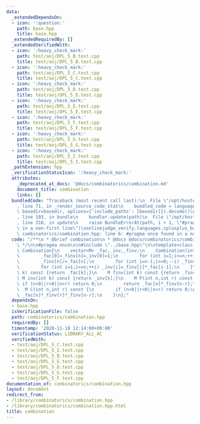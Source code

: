 ```yaml
---
data:
  _extendedDependsOn:
  - icon: ':question:'
    path: base.hpp
    title: base.hpp
  _extendedRequiredBy: []
  _extendedVerifiedWith:
  - icon: ':heavy_check_mark:'
    path: test/aoj/DPL_5_B.test.cpp
    title: test/aoj/DPL_5_B.test.cpp
  - icon: ':heavy_check_mark:'
    path: test/aoj/DPL_5_C.test.cpp
    title: test/aoj/DPL_5_C.test.cpp
  - icon: ':heavy_check_mark:'
    path: test/aoj/DPL_5_D.test.cpp
    title: test/aoj/DPL_5_D.test.cpp
  - icon: ':heavy_check_mark:'
    path: test/aoj/DPL_5_E.test.cpp
    title: test/aoj/DPL_5_E.test.cpp
  - icon: ':heavy_check_mark:'
    path: test/aoj/DPL_5_F.test.cpp
    title: test/aoj/DPL_5_F.test.cpp
  - icon: ':heavy_check_mark:'
    path: test/aoj/DPL_5_G.test.cpp
    title: test/aoj/DPL_5_G.test.cpp
  - icon: ':heavy_check_mark:'
    path: test/aoj/DPL_5_I.test.cpp
    title: test/aoj/DPL_5_I.test.cpp
  _pathExtension: hpp
  _verificationStatusIcon: ':heavy_check_mark:'
  attributes:
    _deprecated_at_docs: '@docs/combinatorics/combination.md'
    document_title: combination
    links: []
  bundledCode: "Traceback (most recent call last):\n  File \"/opt/hostedtoolcache/Python/3.9.0/x64/lib/python3.9/site-packages/onlinejudge_verify/documentation/build.py\"\
    , line 71, in _render_source_code_stat\n    bundled_code = language.bundle(stat.path,\
    \ basedir=basedir, options={'include_paths': [basedir]}).decode()\n  File \"/opt/hostedtoolcache/Python/3.9.0/x64/lib/python3.9/site-packages/onlinejudge_verify/languages/cplusplus.py\"\
    , line 193, in bundle\n    bundler.update(path)\n  File \"/opt/hostedtoolcache/Python/3.9.0/x64/lib/python3.9/site-packages/onlinejudge_verify/languages/cplusplus_bundle.py\"\
    , line 310, in update\n    raise BundleErrorAt(path, i + 1, \"#pragma once found\
    \ in a non-first line\")\nonlinejudge_verify.languages.cplusplus_bundle.BundleErrorAt:\
    \ combinatorics/combination.hpp: line 6: #pragma once found in a non-first line\n"
  code: "/**\n * @brief combination\n * @docs @docs/combinatorics/combination.md\n\
    \ */\n\n#pragma once\n\n#include \"../base.hpp\"\n\ntemplate<class M>\nstruct\
    \ Combination{\n    vector<M> _fac,_inv,_finv;\n    Combination(int n):_fac(n+1),_inv(n+1),_finv(n+1){\n\
    \        _fac[0]=_finv[n]=_inv[0]=1;\n        for (int i=1;i<=n;++i) _fac[i]=_fac[i-1]*i;\n\
    \        _finv[n]/=_fac[n];\n        for (int i=n-1;i>=0;--i) _finv[i]=_finv[i+1]*(i+1);\n\
    \        for (int i=1;i<=n;++i) _inv[i]=_finv[i]*_fac[i-1];\n    }\n    M fac(int\
    \ k) const {return _fac[k];}\n    M finv(int k) const {return _finv[k];}\n   \
    \ M inv(int k) const {return _inv[k];}\n    M P(int n,int r) const {\n       \
    \ if (n<0||r<0||n<r) return 0;\n        return _fac[n]*_finv[n-r];\n    }\n  \
    \  M C(int n,int r) const {\n        if (n<0||r<0||n<r) return 0;\n        return\
    \ _fac[n]*_finv[r]*_finv[n-r];\n    }\n};"
  dependsOn:
  - base.hpp
  isVerificationFile: false
  path: combinatorics/combination.hpp
  requiredBy: []
  timestamp: '2020-11-18 12:14:00+09:00'
  verificationStatus: LIBRARY_ALL_AC
  verifiedWith:
  - test/aoj/DPL_5_C.test.cpp
  - test/aoj/DPL_5_I.test.cpp
  - test/aoj/DPL_5_B.test.cpp
  - test/aoj/DPL_5_E.test.cpp
  - test/aoj/DPL_5_D.test.cpp
  - test/aoj/DPL_5_G.test.cpp
  - test/aoj/DPL_5_F.test.cpp
documentation_of: combinatorics/combination.hpp
layout: document
redirect_from:
- /library/combinatorics/combination.hpp
- /library/combinatorics/combination.hpp.html
title: combination
---
```

